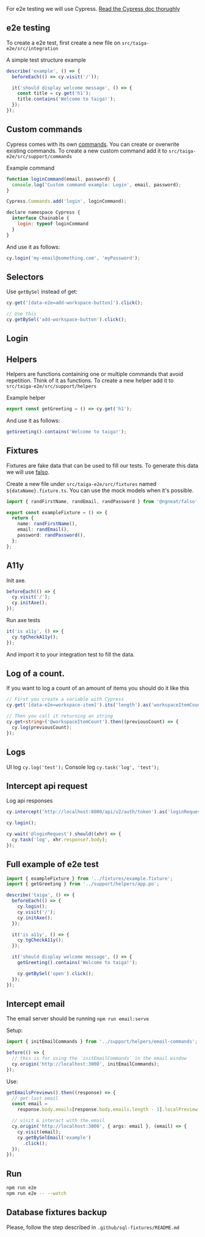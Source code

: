 For e2e testing we will use Cypress. [Read the Cypress doc thorughly](https://docs.cypress.io/guides/getting-started/writing-your-first-test)

## e2e testing

To create a e2e test, first create a new file on `src/taiga-e2e/src/integration`

A simple test structure example

```js
describe('example', () => {
  beforeEach(() => cy.visit('/'));

  it('should display welcome message', () => {
    const title = cy.get('h1');
    title.contains('Welcome to taiga!');
  });
});
```

## Custom commands

Cypress comes with its own [commands](https://docs.cypress.io/api/commands/click). You can create or overwrite existing commands.
To create a new custom command add it to `src/taiga-e2e/src/support/commands`

Example command

```js
function loginCommand(email, password) {
  console.log('Custom command example: Login', email, password);
}

Cypress.Commands.add('login', loginCommand);

declare namespace Cypress {
  interface Chainable {
    login: typeof loginCommand
  }
}
```

And use it as follows:

```js
cy.login('my-email@something.com', 'myPassword');
```

## Selectors

Use `getBySel` instead of get:

```ts
cy.get('[data-e2e=add-workspace-button]').click();

// Use this
cy.getBySel('add-workspace-button').click();
```

## Login

## Helpers

Helpers are functions containing one or multiple commands that avoid repetition. Think of it as functions.
To create a new helper add it to `src/taiga-e2e/src/support/helpers`

Example helper

```js
export const getGreeting = () => cy.get('h1');
```

And use it as follows:

```js
getGreeting().contains('Welcome to taiga!');
```

## Fixtures

Fixtures are fake data that can be used to fill our tests. To generate this data we will use [falso](https://github.com/ngneat/falso).

Create a new file under `src/taiga-e2e/src/fixtures` named `${dataName}.fixture.ts`. You can use the mock models when it's possible.

```ts
import { randFirstName, randEmail, randPassword } from '@ngneat/falso';

export const exampleFixture = () => {
  return {
    name: randFirstName(),
    email: randEmail(),
    password: randPassword(),
  };
};
```

## A11y

Init axe.

```ts
beforeEach(() => {
  cy.visit('/');
  cy.initAxe();
});
```

Run axe tests

```ts
it('is a11y', () => {
  cy.tgCheckA11y();
});
```

And import it to your integration test to fill the data.

## Log of a count.

If you want to log a count of an amount of items you should do it like this

```ts
// First you create a variable with Cypress
cy.get('[data-e2e=workspace-item]').its('length').as('workspaceItemCount');

// Then you call it returning an string
cy.get<string>('@workspaceItemCount').then((previousCount) => {
  cy.log(previousCount);
});
```

## Logs

UI log `cy.log('test');`
Console log `cy.task('log', 'test');`

## Intercept api request

Log api responses

```ts
cy.intercept('http://localhost:8000/api/v2/auth/token').as('loginRequest');

cy.login();

cy.wait('@loginRequest').should((xhr) => {
  cy.task('log', xhr.response?.body);
});
```

## Full example of e2e test

```ts
import { exampleFixture } from '../fixtures/example.fixture';
import { getGreeting } from '../support/helpers/app.po';

describe('taiga', () => {
  beforeEach(() => {
    cy.login();
    cy.visit('/');
    cy.initAxe();
  });

  it('is a11y', () => {
    cy.tgCheckA11y();
  });

  it('should display welcome message', () => {
    getGreeting().contains('Welcome to taiga!');

    cy.getBySel('open').click();
  });
});
```

## Intercept email

The email server should be running `npm run email:serve`

Setup:

```ts
import { initEmailCommands } from '../support/helpers/email-commands';

before(() => {
  // this is for using the `initEmailCommands` in the email window
  cy.origin('http://localhost:3000', initEmailCommands);
});

```

Use:

```ts
getEmailsPreviews().then((response) => {
  // get last email
  const email =
    response.body.emails[response.body.emails.length - 1].localPreview;

  // visit & interact with the email
  cy.origin('http://localhost:3000', { args: email }, (email) => {
    cy.visit(email);
    cy.getBySelEmail('example')
      .click();
  });
});
```

## Run

```sh
npm run e2e
npm run e2e -- --watch
```

## Database fixtures backup

Please, follow the step described in `.github/sql-fixtures/README.md`
